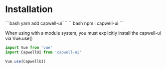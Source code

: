 # Installation

<code-group>
<code-block title="YARN">
```bash
yarn add capwell-ui
```
</code-block>

<code-block title="NPM">
```bash
npm i capwell-ui
```
</code-block>
</code-group>

When using with a module system, you must explicitly install the capwell-ui via Vue.use()


```js
import Vue from 'vue'
import CapwellUI from 'capwell-ui'

Vue.use(CapwellUI)
```